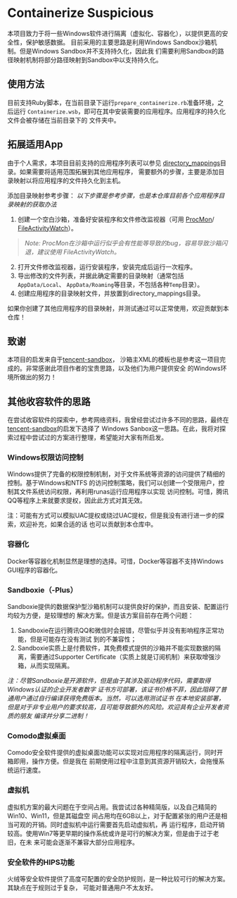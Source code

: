 # Containerize Suspicious

本项目致力于将一些Windows软件进行隔离（虚拟化、容器化），以提供更高的安全性，保护敏感数据。
目前采用的主要思路是利用Windows Sandbox沙箱机制。但是Windows Sandbox并不支持持久化，因此我
们需要利用Sandbox的路径映射机制将部分路径映射到Sandbox中以支持持久化。

## 使用方法

目前支持Ruby脚本，在当前目录下运行`prepare_containerize.rb`准备环境，之后运行
`Containerize.wsb`，即可在其中安装需要的应用程序。应用程序的持久化文件会被存储在当前目录下的
文件夹中。

## 拓展适用App

由于个人需求，本项目目前支持的应用程序列表可以参见
[directory_mappings](./directory_mappings/)目录。如果需要将适用范围拓展到其他应用程序，
需要额外的步骤，主要是添加目录映射以将应用程序的文件持久化到主机。

添加目录映射参考步骤：
*以下步骤是参考步骤，也是本仓库目前各个应用程序目录映射的获取办法*
1. 创建一个空白沙箱，准备好安装程序和文件修改监视器（可用
[ProcMon](https://learn.microsoft.com/zh-cn/sysinternals/downloads/procmon)/
[FileActivityWatch]()）。
> *Note: ProcMon在沙箱中运行似乎会有性能等导致的bug，容易导致沙箱闪退，建议使用
  FileActivityWatch。*
2. 打开文件修改监视器，运行安装程序，安装完成后运行一次程序。
3. 导出修改的文件列表，并据此确定需要的目录映射（通常包括`AppData/Local`、
  `AppData/Roaming`等目录，不包括各种`Temp`目录）。
4. 创建应用程序的目录映射文件，并放置到directory_mappings目录。

如果你创建了其他应用程序的目录映射，并测试通过可以正常使用，欢迎贡献到本仓库！

## 致谢

本项目的启发来自于[tencent-sandbox](https://github.com/empty-233/tencent-sandbox)，
沙箱主XML的模板也是参考这一项目完成的。非常感谢此项目作者的宝贵思路，以及他们为用户提供安全
的Windows环境所做出的努力！

## 其他收容软件的思路

在尝试收容软件的探索中，参考网络资料，我曾经尝试过许多不同的思路，最终在
[tencent-sandbox](https://github.com/empty-233/tencent-sandbox)的启发下选择了
Windows Sanbox这一思路。在此，我将对探索过程中尝试过的方案进行整理，希望能对大家有所启发。

### Windows权限访问控制

Windows提供了完备的权限控制机制，对于文件系统等资源的访问提供了精细的控制。基于Windows和NTFS
的访问控制策略，我们可以创建一个受限用户，控制其文件系统访问权限，再利用runas运行应用程序以实现
访问控制。可惜，腾讯QQ等程序上来就要求提权，因此此方式对其无效。

注：可能有方式可以模拟UAC提权或绕过UAC提权，但是我没有进行进一步的探索，欢迎补充，如果合适的话
也可以贡献到本仓库中。

### 容器化

Docker等容器化机制显然是理想的选择。可惜，Docker等容器不支持Windows GUI程序的容器化。

### Sandboxie（-Plus）

Sandboxie提供的数据保护型沙箱机制可以提供良好的保护，而且安装、配置运行均较为方便，是较理想的
解决方案。但是该方案目前存在两个问题：
1. Sandboxie在运行腾讯QQ和微信时会报错，尽管似乎并没有影响程序正常功能，但是可能存在没有测试
   到的不兼容性；
2. Sandboxie实质上是付费软件，其免费模式提供的沙箱并不能实现数据的隔离，需要通过Supporter
   Certificate（实质上就是订阅机制）来获取增强沙箱，从而实现隔离。

*注：尽管Sandboxie是开源软件，但是由于其涉及驱动程序代码，需要取得Windows认证的企业开发者数字
证书方可部署，该证书价格不菲，因此阻碍了普通用户通过自行编译获得免费版本。当然，可以选用测试证书
在本地安装部署，但是对于非专业用户的要求较高，且可能导致额外的风险。欢迎具有企业开发者资质的朋友
编译并分享二进制！*

### Comodo虚拟桌面

Comodo安全软件提供的虚拟桌面功能可以实现对应用程序的隔离运行，同时开箱即用，操作方便。但是我在
前期使用过程中注意到其资源开销较大，会拖慢系统运行速度。

### 虚拟机

虚拟机方案的最大问题在于空间占用。我尝试过各种精简版，以及自己精简的Win10、Win11，但是其磁盘空
间占用均在6GB以上，对于配置紧张的用户还是相当可观的开销。同时虚拟机中运行需要首先启动虚拟机，再
运行程序，启动开销较高。使用Win7等更早期的操作系统或许是可行的解决方案，但是由于过于老旧，在未
来可能会逐渐不兼容大部分应用程序。

### 安全软件的HIPS功能

火绒等安全软件提供了高度可配置的安全防护规则，是一种比较可行的解决方案。其缺点在于规则过于复杂，
可能对普通用户不太友好。
